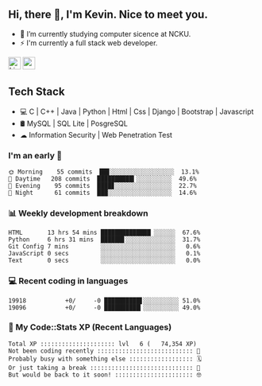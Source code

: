 ## Hi, there 👋, I'm Kevin. Nice to meet you.

- 🌱 I’m currently studying computer sicence at NCKU.
- ⚡ I'm currently a full stack web developer.

<a href="https://www.linkedin.com/in/kevin12686/"><img alt="LinkedIn" src="https://img.shields.io/badge/linkedin%20-%230077B5.svg?&style=for-the-badge&logo=linkedin&logoColor=white" height=25></a>
<a href="https://www.instagram.com/kevin12686/"><img src="https://img.shields.io/badge/instagram-3f729b?&style=for-the-badge&logo=instagram&logoColor=white" height=25></a>

## Tech Stack

* 💻 C | C++ | Java | Python | Html | Css | Django | Bootstrap | Javascript
* 🛢️ MySQL | SQL Lite | PosgreSQL
* ☁ Information Security | Web Penetration Test

### I'm an early 🐤

<!-- early_bird start -->

```text
🌞 Morning    55 commits  ██▊░░░░░░░░░░░░░░░░░░  13.1%
🌆 Daytime   208 commits  ██████████▍░░░░░░░░░░  49.6%
🌃 Evening    95 commits  ████▊░░░░░░░░░░░░░░░░  22.7%
🌙 Night      61 commits  ███░░░░░░░░░░░░░░░░░░  14.6%
```

<!-- early_bird end -->

### 📊 Weekly development breakdown

<!-- code_time start -->

```text
HTML       13 hrs 54 mins ██████████████▏░░░░░░  67.6%
Python     6 hrs 31 mins  ██████▋░░░░░░░░░░░░░░  31.7%
Git Config 7 mins         ░░░░░░░░░░░░░░░░░░░░░   0.6%
JavaScript 0 secs         ░░░░░░░░░░░░░░░░░░░░░   0.1%
Text       0 secs         ░░░░░░░░░░░░░░░░░░░░░   0.0%
```

<!-- code_time end -->

### 💻 Recent coding in languages

<!-- code_diff start -->

```text
19918           +0/     -0 ██████████▋░░░░░░░░░░ 51.0%
19096           +0/     -0 ██████████▎░░░░░░░░░░ 49.0%
```

<!-- code_diff end -->

### 🧰 My Code::Stats XP (Recent Languages)

<!-- codestats start -->

```text
Total XP ::::::::::::::::::::: lvl   6 (   74,354 XP) 
Not been coding recently ::::::::::::::::::::::::::: 🙈
Probably busy with something else :::::::::::::::::: 🗓
Or just taking a break ::::::::::::::::::::::::::::: 🌴
But would be back to it soon! :::::::::::::::::::::: 🤓
```

<!-- codestats end -->
